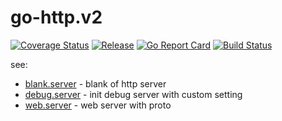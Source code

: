 # go-http.v2

[![Coverage Status](https://coveralls.io/repos/github/deweppro/go-http/badge.svg?branch=main)](https://coveralls.io/github/deweppro/go-http?branch=main)
[![Release](https://img.shields.io/github/release/deweppro/go-http.svg?style=flat-square)](https://github.com/deweppro/go-http/releases/latest)
[![Go Report Card](https://goreportcard.com/badge/github.com/deweppro/go-http)](https://goreportcard.com/report/github.com/deweppro/go-http)
[![Build Status](https://travis-ci.com/deweppro/go-http.svg?branch=main)](https://travis-ci.com/deweppro/go-http)

see:
* [blank.server](servers/http/README.md) - blank of http server
* [debug.server](servers/debug/README.md) - init debug server with custom setting
* [web.server](servers/web/README.md) - web server with proto